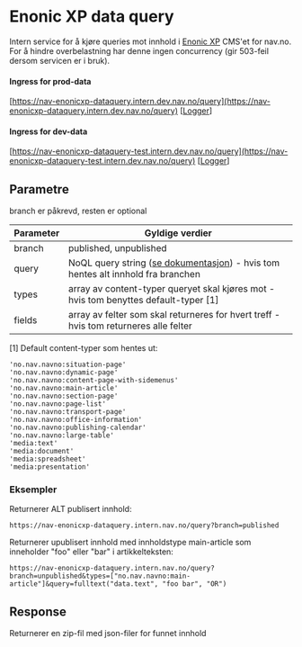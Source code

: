 # Enonic XP data query

Intern service for å kjøre queries mot innhold i [Enonic XP](https://github.com/navikt/nav-enonicxp) CMS'et for nav.no. For å hindre overbelastning har denne ingen concurrency (gir 503-feil dersom servicen er i bruk).

#### Ingress for prod-data
[https://nav-enonicxp-dataquery.intern.dev.nav.no/query](https://nav-enonicxp-dataquery.intern.dev.nav.no/query)
[[Logger](https://logs.adeo.no/goto/0121405dea2e36834a8ca664ffc1bc71)]

#### Ingress for dev-data
[https://nav-enonicxp-dataquery-test.intern.dev.nav.no/query](https://nav-enonicxp-dataquery-test.intern.dev.nav.no/query)
[[Logger](https://logs.adeo.no/goto/fc921db2a2eb1f0e99f3d9478d4d66bf)]

## Parametre

branch er påkrevd, resten er optional

| Parameter          | Gyldige verdier
| ------------------ | -----------------------------------------------------
| branch             | published, unpublished
| query              | NoQL query string ([se dokumentasjon](https://developer.enonic.com/docs/xp/stable/storage/noql#query)) - hvis tom hentes alt innhold fra branchen
| types              | array av content-typer queryet skal kjøres mot - hvis tom benyttes default-typer [1]
| fields             | array av felter som skal returneres for hvert treff - hvis tom returneres alle felter

[1] Default content-typer som hentes ut:
```
'no.nav.navno:situation-page'
'no.nav.navno:dynamic-page'
'no.nav.navno:content-page-with-sidemenus'
'no.nav.navno:main-article'
'no.nav.navno:section-page'
'no.nav.navno:page-list'
'no.nav.navno:transport-page'
'no.nav.navno:office-information'
'no.nav.navno:publishing-calendar'
'no.nav.navno:large-table'
'media:text'
'media:document'
'media:spreadsheet'
'media:presentation'
```

### Eksempler
Returnerer ALT publisert innhold:
```
https://nav-enonicxp-dataquery.intern.nav.no/query?branch=published
```

Returnerer upublisert innhold med innholdstype main-article som inneholder "foo" eller "bar" i artikkelteksten:
```
https://nav-enonicxp-dataquery.intern.nav.no/query?branch=unpublished&types=["no.nav.navno:main-article"]&query=fulltext("data.text", "foo bar", "OR")
```

## Response

Returnerer en zip-fil med json-filer for funnet innhold
